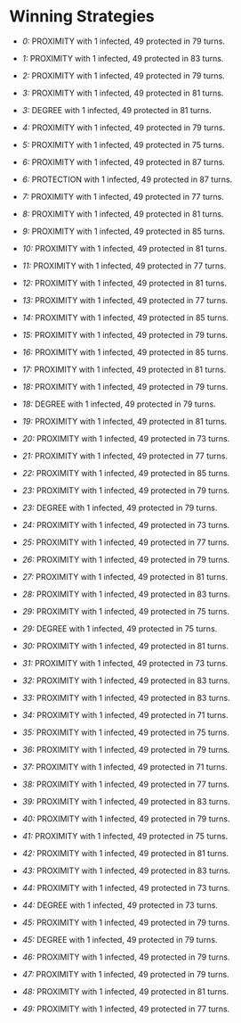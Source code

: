 # Winning Strategies

* _0:_ PROXIMITY with 1 infected, 49 protected in 79 turns.


* _1:_ PROXIMITY with 1 infected, 49 protected in 83 turns.


* _2:_ PROXIMITY with 1 infected, 49 protected in 79 turns.


* _3:_ PROXIMITY with 1 infected, 49 protected in 81 turns.


* _3:_ DEGREE with 1 infected, 49 protected in 81 turns.


* _4:_ PROXIMITY with 1 infected, 49 protected in 79 turns.


* _5:_ PROXIMITY with 1 infected, 49 protected in 75 turns.


* _6:_ PROXIMITY with 1 infected, 49 protected in 87 turns.


* _6:_ PROTECTION with 1 infected, 49 protected in 87 turns.


* _7:_ PROXIMITY with 1 infected, 49 protected in 77 turns.


* _8:_ PROXIMITY with 1 infected, 49 protected in 81 turns.


* _9:_ PROXIMITY with 1 infected, 49 protected in 85 turns.


* _10:_ PROXIMITY with 1 infected, 49 protected in 81 turns.


* _11:_ PROXIMITY with 1 infected, 49 protected in 77 turns.


* _12:_ PROXIMITY with 1 infected, 49 protected in 81 turns.


* _13:_ PROXIMITY with 1 infected, 49 protected in 77 turns.


* _14:_ PROXIMITY with 1 infected, 49 protected in 85 turns.


* _15:_ PROXIMITY with 1 infected, 49 protected in 79 turns.


* _16:_ PROXIMITY with 1 infected, 49 protected in 85 turns.


* _17:_ PROXIMITY with 1 infected, 49 protected in 81 turns.


* _18:_ PROXIMITY with 1 infected, 49 protected in 79 turns.


* _18:_ DEGREE with 1 infected, 49 protected in 79 turns.


* _19:_ PROXIMITY with 1 infected, 49 protected in 81 turns.


* _20:_ PROXIMITY with 1 infected, 49 protected in 73 turns.


* _21:_ PROXIMITY with 1 infected, 49 protected in 77 turns.


* _22:_ PROXIMITY with 1 infected, 49 protected in 85 turns.


* _23:_ PROXIMITY with 1 infected, 49 protected in 79 turns.


* _23:_ DEGREE with 1 infected, 49 protected in 79 turns.


* _24:_ PROXIMITY with 1 infected, 49 protected in 73 turns.


* _25:_ PROXIMITY with 1 infected, 49 protected in 77 turns.


* _26:_ PROXIMITY with 1 infected, 49 protected in 79 turns.


* _27:_ PROXIMITY with 1 infected, 49 protected in 81 turns.


* _28:_ PROXIMITY with 1 infected, 49 protected in 83 turns.


* _29:_ PROXIMITY with 1 infected, 49 protected in 75 turns.


* _29:_ DEGREE with 1 infected, 49 protected in 75 turns.


* _30:_ PROXIMITY with 1 infected, 49 protected in 81 turns.


* _31:_ PROXIMITY with 1 infected, 49 protected in 73 turns.


* _32:_ PROXIMITY with 1 infected, 49 protected in 83 turns.


* _33:_ PROXIMITY with 1 infected, 49 protected in 83 turns.


* _34:_ PROXIMITY with 1 infected, 49 protected in 71 turns.


* _35:_ PROXIMITY with 1 infected, 49 protected in 75 turns.


* _36:_ PROXIMITY with 1 infected, 49 protected in 79 turns.


* _37:_ PROXIMITY with 1 infected, 49 protected in 71 turns.


* _38:_ PROXIMITY with 1 infected, 49 protected in 77 turns.


* _39:_ PROXIMITY with 1 infected, 49 protected in 83 turns.


* _40:_ PROXIMITY with 1 infected, 49 protected in 79 turns.


* _41:_ PROXIMITY with 1 infected, 49 protected in 75 turns.


* _42:_ PROXIMITY with 1 infected, 49 protected in 81 turns.


* _43:_ PROXIMITY with 1 infected, 49 protected in 83 turns.


* _44:_ PROXIMITY with 1 infected, 49 protected in 73 turns.


* _44:_ DEGREE with 1 infected, 49 protected in 73 turns.


* _45:_ PROXIMITY with 1 infected, 49 protected in 79 turns.


* _45:_ DEGREE with 1 infected, 49 protected in 79 turns.


* _46:_ PROXIMITY with 1 infected, 49 protected in 79 turns.


* _47:_ PROXIMITY with 1 infected, 49 protected in 79 turns.


* _48:_ PROXIMITY with 1 infected, 49 protected in 81 turns.


* _49:_ PROXIMITY with 1 infected, 49 protected in 77 turns.


